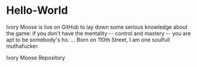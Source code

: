 # Hello-World

Ivory Moose is live on GitHub to lay down some serious knowledge about the game: if you don't have the mentality -- control and mastery -- you are apt to be somebody's ho. ... Born on 110th Street, I am one soulfull muthafucker. 

Ivory Moose Repository
